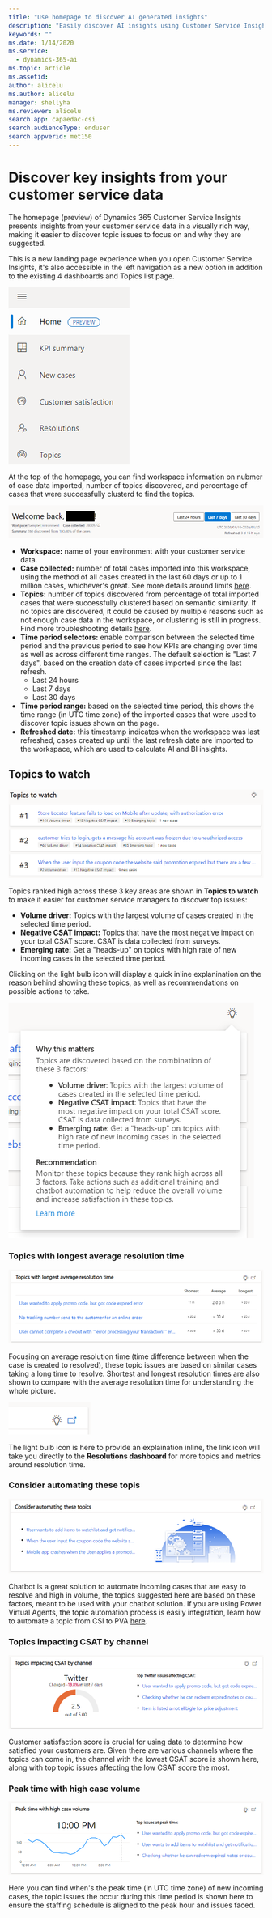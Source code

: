 ```yaml
---
title: "Use homepage to discover AI generated insights"
description: "Easily discover AI insights using Customer Service Insights homepage"
keywords: ""
ms.date: 1/14/2020
ms.service:
  - dynamics-365-ai
ms.topic: article
ms.assetid: 
author: alicelu
ms.author: alicelu
manager: shellyha
ms.reviewer: alicelu
search.app: capaedac-csi
search.audienceType: enduser
search.appverid: met150
---
```


# Discover key insights from your customer service data

The homepage (preview) of Dynamics 365 Customer Service Insights presents insights from your customer service data in a visually rich way, making it easier to discover topic issues to focus on and why they are suggested. 

This is a new landing page experience when you open Customer Service Insights, it's also accessible in the left navigation as a new option in addition to the existing 4 dashboards and Topics list page. 

![homepage](media/home.png)

At the top of the homepage, you can find workspace information on nubmer of case data imported, number of topics discovered, and percentage of cases that were successfully clusterd to find the topics. 

![homepage header](media/home_header.png)

* **Workspace:**  name of your environment with your customer service data.
* **Case collected:** number of total cases imported into this workspace, using the method of all cases created in the last 60 days or up to 1 million cases, whichever's great. See more details around limits [here](https://docs.microsoft.com/dynamics365/ai/customer-service-insights/service-limits).
* **Topics:** number of topics discovered from percentage of total imported cases that were successfully clustered based on semantic similarity. If no topics are discovered, it could be caused by multiple reasons such as not enough case data in the workspace, or clustering is still in progress. Find more troubleshooting details [here](https://docs.microsoft.com/dynamics365/ai/customer-service-insights/topics-page#troubleshooting-empty-topics-page).
* **Time period selectors:** enable comparison between the selected time period and the previous period to see how KPIs are changing over time as well as across different time ranges. The default selection is "Last 7 days", based on the creation date of cases imported since the last refresh. 
  * Last 24 hours
  * Last 7 days
  * Last 30 days
* **Time period range:** based on the selected time period, this shows the time range (in UTC time zone) of the imported cases that were used to discover topic issues shown on the page.  
* **Refreshed date:** this timestamp indicates when the workspace was last refreshed, cases created up until the last refresh date are imported to the workspace, which are used to calculate AI and BI insights. 

## Topics to watch 

![topics to watch](media/home_topicstowatch.png)

Topics ranked high across these 3 key areas are shown in **Topics to watch** to make it easier for customer service managers to discover top issues:
  
  * **Volume driver:** Topics with the largest volume of cases created in the selected time period.
  * **Negative CSAT impact:** Topics that have the most negative impact on your total CSAT score. CSAT is data collected from surveys.
  * **Emerging rate:** Get a "heads-up" on topics with high rate of new incoming cases in the selected time period.

Clicking on the light bulb icon will display a quick inline explanination on the reason behind showing these topics, as well as recommendations on possible actions to take. 

![topics to watch insights](media/home_topicstowatch_insights.png)


### Topics with longest average resolution time

![topics with longest average resolution time](media/home_avgrestime.png)

Focusing on average resolution time (time difference between when the case is created to resolved), these topic issues are based on similar cases taking a long time to resolve. Shortest and longest resolution times are also shown to compare with the average resolution time for understanding the whole picture. 

![card insights and link to relevant dashboard](media/home_resolution_icons.png)

The light bulb icon is here to provide an explaination inline, the link icon will take you directly to the **Resolutions dashboard** for more topics and metrics around resolution time.

### Consider automating these topis

![topics that are automation candidates for chatbots](media/home_automationcandidates.png)

Chatbot is a great solution to automate incoming cases that are easy to resolve and high in volume, the topics suggested here are based on these factors, meant to be used with your chatbot solution. If you are using Power Virtual Agents, the topic automation process is easily integration, learn how to automate a topic from CSI to PVA [here](https://docs.microsoft.com/dynamics365/ai/customer-service-insights/automate-topics).

### Topics impacting CSAT by channel

![topics that impacts CSAT by channel](media/home_csatchannel.png)

Customer satisfaction score is crucial for using data to determine how satisfied your customers are. Given there are various channels where the topics can come in, the channel with the lowest CSAT score is shown here, along with top topic issues affecting the low CSAT score the most. 

### Peak time with high case volume
![peak time with high case volume and relevanat topics](media/home_peaktime.png)

Here you can find when's the peak time (in UTC time zone) of new incoming cases, the topic issues the occur during this time period is shown here to ensure the staffing schedule is aligned to the peak hour and issues faced. 


